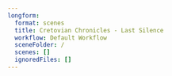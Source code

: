 ```yaml
---
longform:
  format: scenes
  title: Cretovian Chronicles - Last Silence
  workflow: Default Workflow
  sceneFolder: /
  scenes: []
  ignoredFiles: []
---
```

